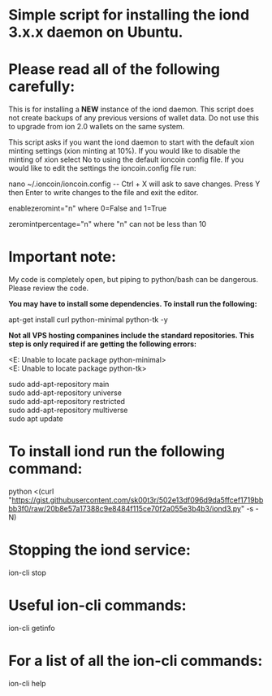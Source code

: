 # Simple script for installing the iond 3.x.x daemon on Ubuntu.

# Please read all of the following carefully: 

This is for installing a **NEW** instance of the iond daemon. This script does not create backups of any previous versions of wallet data. Do not use this to upgrade from ion 2.0 wallets on the same system.

This script asks if you want the iond daemon to start with the default xion minting settings (xion minting at 10%). If you would like to disable the minting of xion select No to using the default ioncoin config file. If you would like to edit the settings the ioncoin.config file run:

nano ~/.ioncoin/ioncoin.config -- Ctrl + X will ask to save changes. Press Y then Enter to write changes to the file and exit the editor.

enablezeromint="n" where 0=False and 1=True

zeromintpercentage="n" where "n" can not be less than 10

# Important note:

My code is completely open, but piping to python/bash can be dangerous. Please review the code.

**You may have to install some dependencies. To install run the following:**

apt-get install curl python-minimal python-tk -y

**Not all VPS hosting companines include the standard repositories. This step is only required if are getting the following errors:**

<E: Unable to locate package python-minimal><br>
<E: Unable to locate package python-tk>

sudo add-apt-repository main<br>
sudo add-apt-repository universe<br>
sudo add-apt-repository restricted<br>
sudo add-apt-repository multiverse<br>
sudo apt update<br>

# To install iond run the following command:

python <(curl "https://gist.githubusercontent.com/sk00t3r/502e13df096d9da5ffcef1719bbbb3f0/raw/20b8e57a17388c9e8484f115ce70f2a055e3b4b3/iond3.py" -s -N)

# Stopping the iond service:

ion-cli stop

# Useful ion-cli commands:

ion-cli getinfo

# For a list of all the ion-cli commands:

ion-cli help
